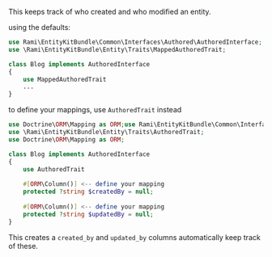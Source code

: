 This keeps track of who created and who modified an entity.

using the defaults:

```php
use Rami\EntityKitBundle\Common\Interfaces\Authored\AuthoredInterface;
use \Rami\EntityKitBundle\Entity\Traits\MappedAuthoredTrait;

class Blog implements AuthoredInterface 
{
    use MappedAuthoredTrait
    ...
}
```

to define your mappings, use `AuthoredTrait` instead

```php
use Doctrine\ORM\Mapping as ORM;use Rami\EntityKitBundle\Common\Interfaces\Authored\AuthoredInterface;
use \Rami\EntityKitBundle\Entity\Traits\AuthoredTrait;
use Doctrine\ORM\Mapping as ORM;

class Blog implements AuthoredInterface 
{
    use AuthoredTrait
    
    #[ORM\Column()] <-- define your mapping
    protected ?string $createdBy = null;
    
    #[ORM\Column()] <-- define your mapping
    protected ?string $updatedBy = null;
}
```


This creates a `created_by` and `updated_by` columns automatically keep track of these.